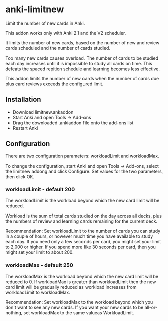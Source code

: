 # anki-limitnew
Limit the number of new cards in Anki.

This addon works only with Anki 2.1 and the V2 scheduler.

It limits the number of new cards, based on the number of new and review
cards scheduled and the number of cards studied.

Too many new cards causes overload. The number of cards to be studied each
day increases until it is impossible to study all cards on time. This
defeats the spaced repition schedule and learning becomes less effective.

This addon limits the number of new cards when the number of cards due plus
card reviews exceeds the configured limit.

## Installation

* Download limitnew.ankaddon
* Start Anki and open Tools -> Add-ons
* Drag the downloaded .ankiaddon file onto the add-ons list
* Restart Anki

## Configuration

There are two configuration parameters: workloadLimit and workloadMax.

To change the configuration, start Anki and open Tools -> Add-ons, select
the limitnew addong and click Configure. Set values for the two parameters,
then click OK.

### workloadLimit - default 200

The workloadLimit is the workload beyond which the new card limit will
be reduced.

Workload is the sum of total cards studied on the day across all decks,
plus the numbers of review and learning cards remaining for the current deck.

Recommendation: Set workloadLimit to the number of cards you can study
in a couple of hours, or however much time you have available to study each
day. If you need only a few seconds per card, you might set your limit to
2,000 or higher. If you spend more like 30 seconds per card, then you might
set your limit to about 200.

### workloadMax - default 250

The workloadMax is the workload beyond which the new card limit will be
reduced to 0. If workloadMax is greater than workloadLimit then the new
card limit will be gradually reduced as workload increases from
workloadLimit to workloadMax.

Recommendation: Set workloadMax to the workload beyond which you don't want
to see any new cards. If you want your new cards to be all-or-nothing, set
workloadMax to the same valueas WorkloadLimit.
